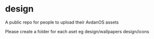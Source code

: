 # design
A public  repo for people to upload their AvdanOS assets 


 
Please create a folder for each aset 
eg 
design/wallpapers 
design/icons
